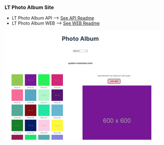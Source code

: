 ### LT Photo Album Site

- LT Photo Album API --> [See API Readme](SERVER/README.md)
- LT Photo Album WEB --> [See WEB Readme](WEB/README.md)

[![LTPA Demo](demo.png)](https://youtu.be/Y8cCpm-t2JM)
